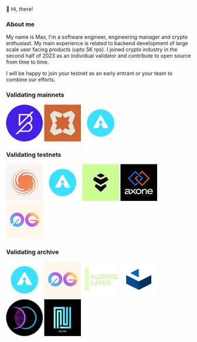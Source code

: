 👋 Hi, there!

### About me

My name is Max, I'm a software engineer, engineering manager and crypto enthusiast. My main experience is related to backend development of large scale user facing products (upto 5K rps).
I joined crypto industry in the second half of 2023 as an individual validator and contribute to open source from time to time.

I will be happy to join your testnet as an early entrant or your team to combine our efforts.

### Validating mainnets

[![Band](/assets/img/band.png 'Band')](https://band.explorers.guru/validator/bandvaloper1vamfrqdhhjurj3nu4mzev8q2xw2j9prq0yxe8e)
[![Babylon](/assets/img/babylon.jpg 'Babylon')](https://www.mintscan.io/babylon/validators/bbnvaloper1hkdz6cysmhunksz8uw2waas2n49e2uwh38u9ku)
[![Arkeo](/assets/img/arkeo.png 'Arkeo')](https://explorer.bonynode.online/arkeo/staking/arkeovaloper126npdwm05vzc7dr023sn5xc2t6hyw9v2kxkg7m)

### Validating testnets

[![Galactica](/assets/img/galactica.jpeg 'Galactica')](https://testnet.itrocket.net/galactica/staking/galavaloper1nak4arm625uj3qleekh0760wtjamczuse0yrz0)
[![Arkeo](/assets/img/arkeo.png 'Arkeo Testnet 4')](https://explorer.bonynode.online/arkeo-testnet/staking/tarkeovaloper1d8jv29e50yka5u8062kfyframrw5fwm95xtyk4)
[![Wardenprotocol](/assets/img/warden.jpeg 'Wardenprotocol')](https://testnet.warden.explorers.guru/validator/wardenvaloper1cxuey56nqxzsxwk4ct8hsjdnvnzvcxshwe9cev)
[![Axone](/assets/img/axone.jpeg 'Axone')](https://explore.axone.xyz/Axone%20testnet/staking/axonevaloper1pjta55uduqjpc4gsr957us3e64z5a6hhnv4w80)
[![0g](/assets/img/0g.jpeg 'og')](https://testnet.0g.explorers.guru/validator/0gvaloper1nak4arm625uj3qleekh0760wtjamczusrkvynu)

### Validating archive

[![Arkeo](/assets/img/arkeo.png 'Arkeo Testnet 3')](https://testnet.arkeo.explorers.guru/validator/tarkeovaloper1d8jv29e50yka5u8062kfyframrw5fwm95xtyk4)
[![0g](/assets/img/0g.jpeg 'og')](https://explorer.validatorvn.com/OG-Testnet/staking/evmosvaloper1nak4arm625uj3qleekh0760wtjamczustyfuhv)
[![AlignedLayer](/assets/img/alignedlayer.png 'AlignedLayer')](https://testnet.alignedlayer.explorers.guru/validator/alignedvaloper1yaaxdjppr9h2x8v7nrum7utxy66772eks33rmy)
![Cascadia](/assets/img/cascadia.jpeg)
![Entangle](/assets/img/entangle.png)
![NuLink](/assets/img/nulink.png)

<!---
masim05/masim05 is a ✨ special ✨ repository because its `README.md` (this file) appears on your GitHub profile.
You can click the Preview link to take a look at your changes.
--->
